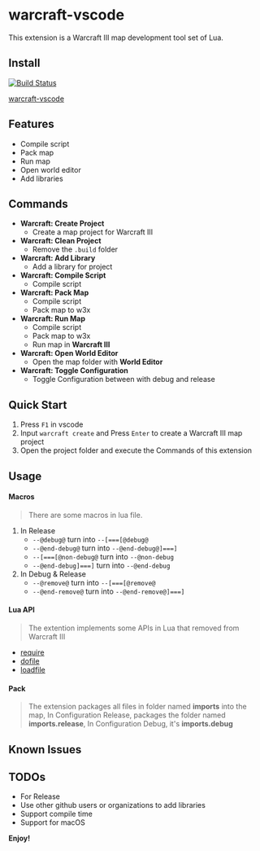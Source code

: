 # warcraft-vscode

This extension is a Warcraft III map development tool set of Lua.

## Install

[![Build Status](https://travis-ci.com/warcraft-iii/warcraft-vscode.svg?branch=master)](https://travis-ci.com/warcraft-iii/warcraft-vscode)

[warcraft-vscode](https://marketplace.visualstudio.com/items?itemName=Dencer.warcraft-vscode)

## Features

- Compile script
- Pack map
- Run map
- Open world editor
- Add libraries

## Commands

- **Warcraft: Create Project**
    - Create a map project for Warcraft III
- **Warcraft: Clean Project**
    - Remove the `.build` folder
- **Warcraft: Add Library**
    - Add a library for project
- **Warcraft: Compile Script**
    - Compile script
- **Warcraft: Pack Map**
    - Compile script
    - Pack map to w3x
- **Warcraft: Run Map**
    - Compile script
    - Pack map to w3x
    - Run map in **Warcraft III**
- **Warcraft: Open World Editor**
    - Open the map folder with **World Editor**
- **Warcraft: Toggle Configuration**
    - Toggle Configuration between with debug and release

## Quick Start

1. Press `F1` in vscode
2. Input `warcraft create` and Press `Enter` to create a Warcraft III map project
3. Open the project folder and execute the Commands of this extension

## Usage

#### Macros

> There are some macros in lua file.

1. In Release
    - `--@debug@` turn into `--[===[@debug@`
    - `--@end-debug@` turn into `--@end-debug@]===]`
    - `--[===[@non-debug@` turn into `--@non-debug`
    - `--@end-debug]===]` turn into `--@end-debug`
2. In Debug & Release
    - `--@remove@` turn into `--[===[@remove@`
    - `--@end-remove@` turn into `--@end-remove@]===]`

#### Lua API

> The extention implements some APIs in Lua that removed from Warcraft III

- [require](https://www.lua.org/manual/5.3/manual.html#pdf-require)
- [dofile](https://www.lua.org/manual/5.3/manual.html#pdf-dofile)
- [loadfile](https://www.lua.org/manual/5.3/manual.html#pdf-loadfile)

#### Pack

> The extension packages all files in folder named **imports** into the map, In Configuration Release, packages the folder named **imports.release**, In Configuration Debug, it's **imports.debug**

## Known Issues

## TODOs

- For Release
- Use other github users or organizations to add libraries
- Support compile time
- Support for macOS

**Enjoy!**
